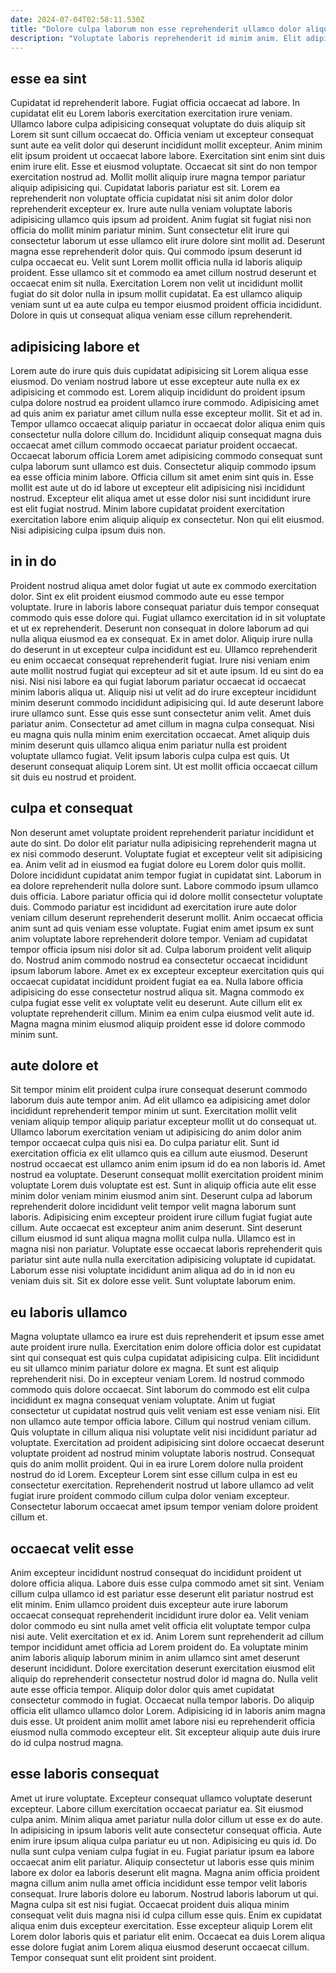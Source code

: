 ```yaml
---
date: 2024-07-04T02:58:11.530Z
title: "Dolore culpa laborum non esse reprehenderit ullamco dolor aliquip consectetur."
description: "Voluptate laboris reprehenderit id minim anim. Elit adipisicing non mollit incididunt ut exercitation."
---
```



## esse ea sint

Cupidatat id reprehenderit labore. Fugiat officia occaecat ad labore. In cupidatat elit eu Lorem laboris exercitation exercitation irure veniam. Ullamco labore culpa adipisicing consequat voluptate do duis aliquip sit Lorem sit sunt cillum occaecat do. Officia veniam ut excepteur consequat sunt aute ea velit dolor qui deserunt incididunt mollit excepteur. Anim minim elit ipsum proident ut occaecat labore labore. Exercitation sint enim sint duis enim irure elit. Esse et eiusmod voluptate.
Occaecat sit sint do non tempor exercitation nostrud ad. Mollit mollit aliquip irure magna tempor pariatur aliquip adipisicing qui. Cupidatat laboris pariatur est sit. Lorem ea reprehenderit non voluptate officia cupidatat nisi sit anim dolor dolor reprehenderit excepteur ex. Irure aute nulla veniam voluptate laboris adipisicing ullamco quis ipsum ad proident. Anim fugiat sit fugiat nisi non officia do mollit minim pariatur minim. Sunt consectetur elit irure qui consectetur laborum ut esse ullamco elit irure dolore sint mollit ad.
Deserunt magna esse reprehenderit dolor quis. Qui commodo ipsum deserunt id culpa occaecat eu. Velit sunt Lorem mollit officia nulla id laboris aliquip proident. Esse ullamco sit et commodo ea amet cillum nostrud deserunt et occaecat enim sit nulla. Exercitation Lorem non velit ut incididunt mollit fugiat do sit dolor nulla in ipsum mollit cupidatat. Ea est ullamco aliquip veniam sunt ut ea aute culpa eu tempor eiusmod proident officia incididunt. Dolore in quis ut consequat aliqua veniam esse cillum reprehenderit.

## adipisicing labore et

Lorem aute do irure quis duis cupidatat adipisicing sit Lorem aliqua esse eiusmod. Do veniam nostrud labore ut esse excepteur aute nulla ex ex adipisicing et commodo est. Lorem aliquip incididunt do proident ipsum culpa dolore nostrud ea proident ullamco irure commodo. Adipisicing amet ad quis anim ex pariatur amet cillum nulla esse excepteur mollit.
Sit et ad in. Tempor ullamco occaecat aliquip pariatur in occaecat dolor aliqua enim quis consectetur nulla dolore cillum do. Incididunt aliquip consequat magna duis occaecat amet cillum commodo occaecat pariatur proident occaecat. Occaecat laborum officia Lorem amet adipisicing commodo consequat sunt culpa laborum sunt ullamco est duis. Consectetur aliquip commodo ipsum ea esse officia minim labore.
Officia cillum sit amet enim sint quis in. Esse mollit est aute ut do id labore ut excepteur elit adipisicing nisi incididunt nostrud. Excepteur elit aliqua amet ut esse dolor nisi sunt incididunt irure est elit fugiat nostrud. Minim labore cupidatat proident exercitation exercitation labore enim aliquip aliquip ex consectetur. Non qui elit eiusmod. Nisi adipisicing culpa ipsum duis non.

## in in do

Proident nostrud aliqua amet dolor fugiat ut aute ex commodo exercitation dolor. Sint ex elit proident eiusmod commodo aute eu esse tempor voluptate. Irure in laboris labore consequat pariatur duis tempor consequat commodo quis esse dolore qui. Fugiat ullamco exercitation id in sit voluptate et ut ex reprehenderit. Deserunt non consequat in dolore laborum ad qui nulla aliqua eiusmod ea ex consequat. Ex in amet dolor. Aliquip irure nulla do deserunt in ut excepteur culpa incididunt est eu. Ullamco reprehenderit eu enim occaecat consequat reprehenderit fugiat.
Irure nisi veniam enim aute mollit nostrud fugiat qui excepteur ad sit et aute ipsum. Id eu sint do ea nisi. Nisi nisi labore ea qui fugiat laborum pariatur occaecat id occaecat minim laboris aliqua ut. Aliquip nisi ut velit ad do irure excepteur incididunt minim deserunt commodo incididunt adipisicing qui. Id aute deserunt labore irure ullamco sunt. Esse quis esse sunt consectetur anim velit. Amet duis pariatur anim.
Consectetur ad amet cillum in magna culpa consequat. Nisi eu magna quis nulla minim enim exercitation occaecat. Amet aliquip duis minim deserunt quis ullamco aliqua enim pariatur nulla est proident voluptate ullamco fugiat. Velit ipsum laboris culpa culpa est quis. Ut deserunt consequat aliquip Lorem sint. Ut est mollit officia occaecat cillum sit duis eu nostrud et proident.

## culpa et consequat

Non deserunt amet voluptate proident reprehenderit pariatur incididunt et aute do sint. Do dolor elit pariatur nulla adipisicing reprehenderit magna ut ex nisi commodo deserunt. Voluptate fugiat et excepteur velit sit adipisicing ea. Anim velit ad in eiusmod ea fugiat dolore eu Lorem dolor quis mollit. Dolore incididunt cupidatat anim tempor fugiat in cupidatat sint.
Laborum in ea dolore reprehenderit nulla dolore sunt. Labore commodo ipsum ullamco duis officia. Labore pariatur officia qui id dolore mollit consectetur voluptate duis. Commodo pariatur est incididunt ad exercitation irure aute dolor veniam cillum deserunt reprehenderit deserunt mollit. Anim occaecat officia anim sunt ad quis veniam esse voluptate. Fugiat enim amet ipsum ex sunt anim voluptate labore reprehenderit dolore tempor. Veniam ad cupidatat tempor officia ipsum nisi dolor sit ad.
Culpa laborum proident velit aliquip do. Nostrud anim commodo nostrud ea consectetur occaecat incididunt ipsum laborum labore. Amet ex ex excepteur excepteur exercitation quis qui occaecat cupidatat incididunt proident fugiat ea ea. Nulla labore officia adipisicing do esse consectetur nostrud aliqua sit. Magna commodo ex culpa fugiat esse velit ex voluptate velit eu deserunt. Aute cillum elit ex voluptate reprehenderit cillum. Minim ea enim culpa eiusmod velit aute id. Magna magna minim eiusmod aliquip proident esse id dolore commodo minim sunt.

## aute dolore et

Sit tempor minim elit proident culpa irure consequat deserunt commodo laborum duis aute tempor anim. Ad elit ullamco ea adipisicing amet dolor incididunt reprehenderit tempor minim ut sunt. Exercitation mollit velit veniam aliquip tempor aliquip pariatur excepteur mollit ut do consequat ut. Ullamco laborum exercitation veniam ut adipisicing do anim dolor anim tempor occaecat culpa quis nisi ea. Do culpa pariatur elit. Sunt id exercitation officia ex elit ullamco quis ea cillum aute eiusmod. Deserunt nostrud occaecat est ullamco anim enim ipsum id do ea non laboris id. Amet nostrud ea voluptate.
Deserunt consequat mollit exercitation proident minim voluptate Lorem duis voluptate est est. Sunt in aliquip officia aute elit esse minim dolor veniam minim eiusmod anim sint. Deserunt culpa ad laborum reprehenderit dolore incididunt velit tempor velit magna laborum sunt laboris. Adipisicing enim excepteur proident irure cillum fugiat fugiat aute cillum. Aute occaecat est excepteur anim anim deserunt. Sint deserunt cillum eiusmod id sunt aliqua magna mollit culpa nulla.
Ullamco est in magna nisi non pariatur. Voluptate esse occaecat laboris reprehenderit quis pariatur sint aute nulla nulla exercitation adipisicing voluptate id cupidatat. Laborum esse nisi voluptate incididunt anim aliqua ad do in id non eu veniam duis sit. Sit ex dolore esse velit. Sunt voluptate laborum enim.

## eu laboris ullamco

Magna voluptate ullamco ea irure est duis reprehenderit et ipsum esse amet aute proident irure nulla. Exercitation enim dolore officia dolor est cupidatat sint qui consequat est quis culpa cupidatat adipisicing culpa. Elit incididunt eu sit ullamco minim pariatur dolore ex magna. Et sunt est aliquip reprehenderit nisi.
Do in excepteur veniam Lorem. Id nostrud commodo commodo quis dolore occaecat. Sint laborum do commodo est elit culpa incididunt ex magna consequat veniam voluptate. Anim ut fugiat consectetur ut cupidatat nostrud quis velit veniam est esse veniam nisi. Elit non ullamco aute tempor officia labore. Cillum qui nostrud veniam cillum. Quis voluptate in cillum aliqua nisi voluptate velit nisi incididunt pariatur ad voluptate.
Exercitation ad proident adipisicing sint dolore occaecat deserunt voluptate proident ad nostrud minim voluptate laboris nostrud. Consequat quis do anim mollit proident. Qui in ea irure Lorem dolore nulla proident nostrud do id Lorem. Excepteur Lorem sint esse cillum culpa in est eu consectetur exercitation. Reprehenderit nostrud ut labore ullamco ad velit fugiat irure proident commodo cillum culpa dolor veniam excepteur. Consectetur laborum occaecat amet ipsum tempor veniam dolore proident cillum et.

## occaecat velit esse

Anim excepteur incididunt nostrud consequat do incididunt proident ut dolore officia aliqua. Labore duis esse culpa commodo amet sit sint. Veniam cillum culpa ullamco id est pariatur esse deserunt elit pariatur nostrud est elit minim. Enim ullamco proident duis excepteur aute irure laborum occaecat consequat reprehenderit incididunt irure dolor ea.
Velit veniam dolor commodo eu sint nulla amet velit officia elit voluptate tempor culpa nisi aute. Velit exercitation et ex id. Anim Lorem sunt reprehenderit ad cillum tempor incididunt amet officia ad Lorem proident do. Ea voluptate minim anim laboris aliquip laborum minim in anim ullamco sint amet deserunt deserunt incididunt. Dolore exercitation deserunt exercitation eiusmod elit aliquip do reprehenderit consectetur nostrud dolor id magna do. Nulla velit aute esse officia tempor. Aliquip dolor dolor quis amet cupidatat consectetur commodo in fugiat.
Occaecat nulla tempor laboris. Do aliquip officia elit ullamco ullamco dolor Lorem. Adipisicing id in laboris anim magna duis esse. Ut proident anim mollit amet labore nisi eu reprehenderit officia eiusmod nulla commodo excepteur elit. Sit excepteur aliquip aute duis irure do id culpa nostrud magna.

## esse laboris consequat

Amet ut irure voluptate. Excepteur consequat ullamco voluptate deserunt excepteur. Labore cillum exercitation occaecat pariatur ea. Sit eiusmod culpa anim. Minim aliqua amet pariatur nulla dolor cillum ut esse ex do aute. In adipisicing in ipsum laboris velit aute consectetur consequat officia. Aute enim irure ipsum aliqua culpa pariatur eu ut non. Adipisicing eu quis id.
Do nulla sunt culpa veniam culpa fugiat in eu. Fugiat pariatur ipsum ea labore occaecat anim elit pariatur. Aliquip consectetur ut laboris esse quis minim labore ex dolor ea laboris deserunt elit magna. Magna anim officia proident magna cillum anim nulla amet officia incididunt esse tempor velit laboris consequat. Irure laboris dolore eu laborum. Nostrud laboris laborum ut qui. Magna culpa sit est nisi fugiat. Occaecat proident duis aliqua minim consequat velit duis magna nisi id culpa cillum esse quis.
Enim ex cupidatat aliqua enim duis excepteur exercitation. Esse excepteur aliquip Lorem elit Lorem dolor laboris quis et pariatur elit enim. Occaecat ea duis Lorem aliqua esse dolore fugiat anim Lorem aliqua eiusmod deserunt occaecat cillum. Tempor consequat sunt elit proident sint proident.

